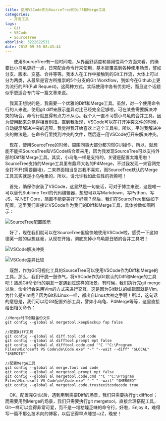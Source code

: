 ```yaml
---
title: 使用VSCode作为SourceTree的Diff和Merge工具
categories:
  - 开发工具
tags:
  - Git
  - VSCode
  - SourceTree
abbrlink: 3222622531
date: 2018-09-30 08:43:44
---
```

&emsp;&emsp;使用SourceTree有一段时间啦，从界面舒适度和易用性两个方面来看，的确要比小乌龟更好一点，日常配合命令行来使用，基本能覆盖到各种使用场景，譬如分支、版本、变基、合并等等。我本人在工作中接触到的Git工作流，大体上可以分为两类，从最早是官方所推崇的5个分支的Git Workflow，到如今在Github上更为流行的PR(Pull Request)。这两种方式，实际使用中各有优劣吧，而且这个话题似乎更适合专门写一篇文章来说。

&emsp;我真正想说的是，我需要一个优雅的Diff和Merge工具。虽然，对一个使用命令行的人来说，使用git diff来展示差异对比已经完全足够啦，可在某些需要解决冲突的场合，命令行就显得有点力不从心。我个人一直不习惯小乌龟的合并工具，因为使用起来总觉得相当别扭。直到我发现，VSCode可以在打开冲突文件的时候，自动提示解决冲突的选项，我觉得我开始喜欢上这个工具啦。所以，平时我解决冲突的做法是，在命令行里找到冲突的文件，然后逐一用VSCode打开来解决冲突。

&emsp;现在，使用SourceTree的时候，周围同事大部分都习惯GUI操作，所以，就想能不能把SourceTree和VSCode结合着来用，因为我发现SourceTree可以支持外部的Diff和Merge工具。其实，小乌龟一样是支持的，关键是配置太难用啦！SourceTree支持的Merge工具里有鼎鼎大名的P4Merge，不过我发现一来官网完全打不开(需要翻墙)，二来界面相当复古我不喜欢，而SourceTree默认的Merge工具其实就是小乌龟里的，所以，请允许我如此任性的折腾吧！

&emsp;首先，确保你安装了VSCode，这显然是一句废话，可对于博主来说，这是唯一可以替代Sublime Text的代码编辑器，想想可以写Markdown、写Python、写JS、写.NET Core，简直不能更美好了好嘛？然后，我们在SourceTree里做如下配置，这里我们直接让VSCode作为我们的Diff和Merge工具，具体参数如图所示：

![SourceTree配置图示](http://ww1.sinaimg.cn/large/4c36074fly1fymku875hdj20ix0got97.jpg)

&emsp;好了，现在我们就可以在SourceTree里愉快地使用VSCode啦，感受一下这如德芙一般的纵想丝毫，从现在开始，彻底忘掉小乌龟那丑陋的合并工具吧！

![VSCode解决冲突](http://img-blog.csdn.net/20180930171206711)

![VSCode差异比较](https://img-blog.csdn.net/2018093017130972)

&emsp;既然，作为Git可视化工具的SourceTree可以使用VSCode作为Diff和Merge的工具，那么，我们干脆一鼓作气，将VSCode作为Git默认的Diff和Merge的工具吧！熟悉Git命令行的朋友一定遇到过这样的场景，有时候，我们执行完git merge以后，命令行会采用Vim的方式来进行交互，这是因为Git默认的编辑器就是Vim，为什么是Vim呢？因为Git和Linux一样，都出自Linus大神之手啊！所以，这句话的意思是，我们可以给Git配置外部工具，譬如小乌龟、P4Merge等等，这里直接给出相关命令：
```Shell
//Merge时不创建备份文件
git config --global al mergetool.keepBackup fap false

//配置Diff工具
git config --global al diff.tool cod code
git config --global al difftool.prompt mpt false
git config --global al difftool.code.cmd '"C '"C:\Program Files\Microsoft VS Code\de\Code.exe" "-" "--wait --diff" "$LOCAL" "$REMOTE"'

//配置Merge工具
git config --global al merge.tool cod code
git config --global al mergetool.prompt mpt false
git config --global al mergetool.code.cmd '"C '"C:\Program Files\Microsoft VS Code\de\Code.exe" "-" "--wait" "$MERGED"'
git config --global al mergetool.code.trustexitcodecode true

```

&emsp;OK，配置完Git以后，遇到用到需要Diff的场景，我们只需要执行git difftool；而需要用到Merge的场景，我们只需要执行git mergetool。直接合理搭配工具，Git一样可以变得非常可爱，而不是一堆枯燥乏味的命令行，好啦，Enjoy it，难得写一篇不那么技术向的博客，以后记得早点睡觉~zZ，晚安！
